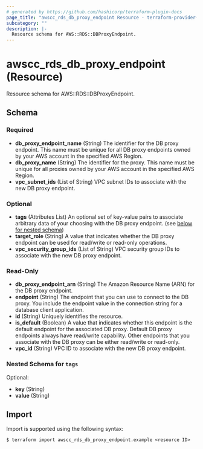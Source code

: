 ```yaml
---
# generated by https://github.com/hashicorp/terraform-plugin-docs
page_title: "awscc_rds_db_proxy_endpoint Resource - terraform-provider-awscc"
subcategory: ""
description: |-
  Resource schema for AWS::RDS::DBProxyEndpoint.
---
```


# awscc_rds_db_proxy_endpoint (Resource)

Resource schema for AWS::RDS::DBProxyEndpoint.



<!-- schema generated by tfplugindocs -->
## Schema

### Required

- **db_proxy_endpoint_name** (String) The identifier for the DB proxy endpoint. This name must be unique for all DB proxy endpoints owned by your AWS account in the specified AWS Region.
- **db_proxy_name** (String) The identifier for the proxy. This name must be unique for all proxies owned by your AWS account in the specified AWS Region.
- **vpc_subnet_ids** (List of String) VPC subnet IDs to associate with the new DB proxy endpoint.

### Optional

- **tags** (Attributes List) An optional set of key-value pairs to associate arbitrary data of your choosing with the DB proxy endpoint. (see [below for nested schema](#nestedatt--tags))
- **target_role** (String) A value that indicates whether the DB proxy endpoint can be used for read/write or read-only operations.
- **vpc_security_group_ids** (List of String) VPC security group IDs to associate with the new DB proxy endpoint.

### Read-Only

- **db_proxy_endpoint_arn** (String) The Amazon Resource Name (ARN) for the DB proxy endpoint.
- **endpoint** (String) The endpoint that you can use to connect to the DB proxy. You include the endpoint value in the connection string for a database client application.
- **id** (String) Uniquely identifies the resource.
- **is_default** (Boolean) A value that indicates whether this endpoint is the default endpoint for the associated DB proxy. Default DB proxy endpoints always have read/write capability. Other endpoints that you associate with the DB proxy can be either read/write or read-only.
- **vpc_id** (String) VPC ID to associate with the new DB proxy endpoint.

<a id="nestedatt--tags"></a>
### Nested Schema for `tags`

Optional:

- **key** (String)
- **value** (String)

## Import

Import is supported using the following syntax:

```shell
$ terraform import awscc_rds_db_proxy_endpoint.example <resource ID>
```
